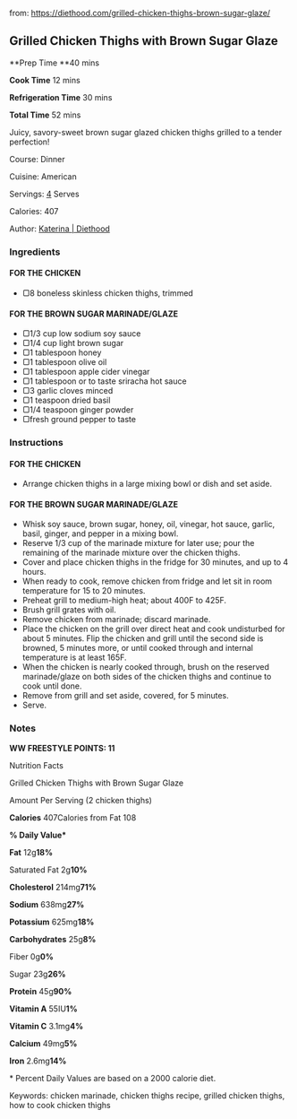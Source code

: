 from: https://diethood.com/grilled-chicken-thighs-brown-sugar-glaze/

## Grilled Chicken Thighs with Brown Sugar Glaze

**Prep Time **40 mins

**Cook Time** 12 mins

**Refrigeration Time** 30 mins

**Total Time** 52 mins

Juicy, savory-sweet brown sugar glazed chicken thighs grilled to a tender perfection! 

Course: Dinner

Cuisine: American

Servings: [4](https://diethood.com/grilled-chicken-thighs-brown-sugar-glaze/#) Serves

Calories: 407

Author: [Katerina | Diethood](https://diethood.com/)

### Ingredients

#### FOR THE CHICKEN

- ▢8 boneless skinless chicken thighs, trimmed

#### FOR THE BROWN SUGAR MARINADE/GLAZE

- ▢1/3 cup low sodium soy sauce
- ▢1/4 cup light brown sugar
- ▢1 tablespoon honey
- ▢1 tablespoon olive oil
- ▢1 tablespoon apple cider vinegar
- ▢1 tablespoon or to taste sriracha hot sauce
- ▢3 garlic cloves minced
- ▢1 teaspoon dried basil
- ▢1/4 teaspoon ginger powder
- ▢fresh ground pepper to taste

### Instructions 

#### FOR THE CHICKEN

- Arrange chicken thighs in a large mixing bowl or dish and set aside.

#### FOR THE BROWN SUGAR MARINADE/GLAZE

- Whisk soy sauce, brown sugar, honey, oil, vinegar, hot sauce, garlic, basil, ginger, and pepper in a mixing bowl.
- Reserve 1/3 cup of the marinade mixture for later use; pour the remaining of the marinade mixture over the chicken thighs.
- Cover and place chicken thighs in the fridge for 30 minutes, and up to 4 hours.
- When ready to cook, remove chicken from fridge and let sit in room temperature for 15 to 20 minutes.
- Preheat grill to medium-high heat; about 400F to 425F.
- Brush grill grates with oil.
- Remove chicken from marinade; discard marinade.
- Place the chicken on the grill over direct heat and cook undisturbed for about 5 minutes. Flip the chicken and grill until the second side is browned, 5 minutes more, or until cooked through and internal temperature is at least 165F.
- When the chicken is nearly cooked through, brush on the reserved marinade/glaze on both sides of the chicken thighs and continue to cook until done.
- Remove from grill and set aside, covered, for 5 minutes.
- Serve.

### Notes

**WW FREESTYLE POINTS: 11**

Nutrition Facts

Grilled Chicken Thighs with Brown Sugar Glaze

Amount Per Serving (2 chicken thighs)

**Calories** 407Calories from Fat 108

**% Daily Value\***

**Fat** 12g**18%**

Saturated Fat 2g**10%**

**Cholesterol** 214mg**71%**

**Sodium** 638mg**27%**

**Potassium** 625mg**18%**

**Carbohydrates** 25g**8%**

Fiber 0g**0%**

Sugar 23g**26%**

**Protein** 45g**90%**

**Vitamin A** 55IU**1%**

**Vitamin C** 3.1mg**4%**

**Calcium** 49mg**5%**

**Iron** 2.6mg**14%**

\* Percent Daily Values are based on a 2000 calorie diet.

Keywords: chicken marinade, chicken thighs recipe, grilled chicken thighs, how to cook chicken thighs